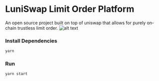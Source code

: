 # LuniSwap Limit Order Platform


An open source project built on top of uniswap that allows for purely on-chain trustless limit order.
![alt text](https://cdn.discordapp.com/attachments/776554233788760126/799677714528993320/unknown.png)

### Install Dependencies

```bash
yarn
```

### Run

```bash
yarn start
```



